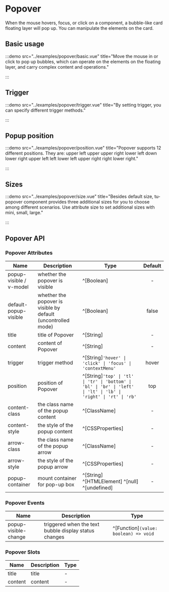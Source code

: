 # Popover

When the mouse hovers, focus, or click on a component, a bubble-like card floating layer will pop up. You can manipulate the elements on the card.

## Basic usage

:::demo src="../examples/popover/basic.vue" title="Move the mouse in or click to pop up bubbles, which can operate on the elements on the floating layer, and carry complex content and operations."

:::

## Trigger

:::demo src="../examples/popover/trigger.vue" title="By setting trigger, you can specify different trigger methods."

:::

## Popup position

:::demo src="../examples/popover/position.vue" title="Popover supports 12 different positions. They are: upper left upper upper right lower left down lower right upper left left lower left upper right right lower right."

:::

## Sizes

:::demo src="../examples/popover/size.vue" title="Besides default size, tu-popover component provides three additional sizes for you to choose among different scenarios. Use attribute size to set additional sizes with mini, small, large."

:::

## Popover API

### Popover Attributes

| Name | Description | Type | Default |
| ------ | ---- | ---- | :-----: |
| popup-visible / v-model | whether the popover is visible | ^[Boolean]  | - |
| default-popup-visible | whether the popover is visible by default (uncontrolled mode) | ^[Boolean]  | false |
| title | title of Popover | ^[String] | - |
| content | content of Popover | ^[String] | - |
| trigger | trigger method | ^[String]`'hover' \| 'click' \| 'focus' \| 'contextMenu'`| hover |
| position | position of Popover | ^[String]`'top' \| 'tl' \| 'tr' \| 'bottom' \| 'bl' \| 'br' \| 'left' \| 'lt' \| 'lb' \| 'right' \| 'rt' \| 'rb'` | top |
| content-class | the class name of the popup content | ^[ClassName] | - |
| content-style | the style of the popup content | ^[CSSProperties] | - |
| arrow-class | the class name of the popup arrow | ^[ClassName] | - |
| arrow-style | the style of the popup arrow | ^[CSSProperties] | - |
| popup-container | mount container for pop-up box | ^[String] ^[HTMLElement] ^[null] ^[undefined] | - |

### Popover Events

| Name | Description | Type |
| ------ | ---- | ---- |
| popup-visible-change | triggered when the text bubble display status changes | ^[Function]`(value: boolean) => void` |

### Popover Slots

| Name | Description | Type |
| ------ | ---- | ---- |
| title | title | - |
| content | content | - |
